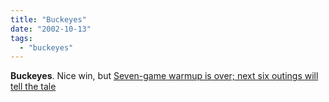 ```yaml
---
title: "Buckeyes"
date: "2002-10-13"
tags: 
  - "buckeyes"
---
```


**Buckeyes**. Nice win, but [Seven-game warmup is over; next six outings will tell the tale](http://www.dispatch.com/football/football.php?story=dispatch/news/sports02/oct02/1534960.html)
